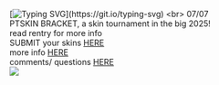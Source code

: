 [![Typing SVG](https://readme-typing-svg.demolab.com/?lines=PT+SKIN+BRACKET+2025+skin+tournament;check+out+the+rentry+for+more+info!;submit+your+skins+via+google+form!)](https://git.io/typing-svg) <br>  07/07
<br> PTSKIN BRACKET, a skin tournament in the big 2025! <br> read rentry for more info <br> SUBMIT your skins [HERE](https://docs.google.com/forms/d/e/1FAIpQLSfYg2M-jF5qxjHqHiYPSuILCSEBzUweZGftOstJh-6FpEyhIw/viewform) <br> more info [HERE](https://rentry.co/skinbracket) <br> comments/ questions [HERE](https://ptskinbracket2025.atabook.org/) <br> <img src="https://komarev.com/ghpvc/?username=skinbracket&color=5C5C5C&style=flat-square&label=views&base=0"> <br> <br> <br> <br> <br> <br> <br> <br> <br> <br> <br> <br> <br> <br> <br> <br> <br>  <br> <br> <br> <br> <br>  <br> <br> <br> <br> <br> 
